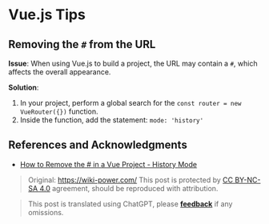 # Vue.js Tips

## Removing the `#` from the URL

**Issue**: When using Vue.js to build a project, the URL may contain a `#`, which affects the overall appearance.

**Solution**:

1. In your project, perform a global search for the `const router = new VueRouter({})` function.
2. Inside the function, add the statement: `mode: 'history'`

## References and Acknowledgments

- [How to Remove the # in a Vue Project - History Mode](https://www.cnblogs.com/zhuzhenwei918/p/6892066.html)

> Original: <https://wiki-power.com/>
> This post is protected by [CC BY-NC-SA 4.0](https://creativecommons.org/licenses/by/4.0/deed.en) agreement, should be reproduced with attribution.

> This post is translated using ChatGPT, please [**feedback**](https://github.com/linyuxuanlin/Wiki_MkDocs/issues/new) if any omissions.